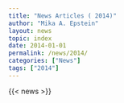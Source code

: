 ```yaml
---
title: "News Articles ( 2014)"
author: "Mika A. Epstein"
layout: news
topic: index
date: 2014-01-01
permalink: /news/2014/
categories: ["News"]
tags: ["2014"]
---
```


{{< news >}}
